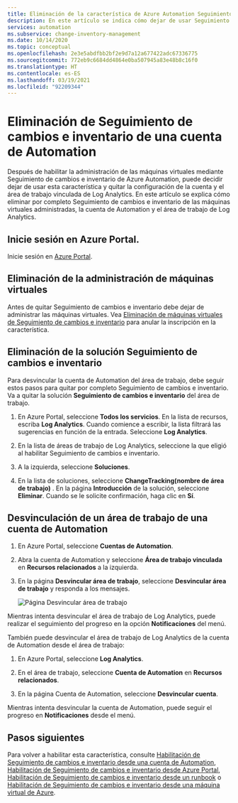 ```yaml
---
title: Eliminación de la característica de Azure Automation Seguimiento de cambios e inventario
description: En este artículo se indica cómo dejar de usar Seguimiento de cambios e inventario y desvincular una cuenta de Automation del área de trabajo de Log Analytics.
services: automation
ms.subservice: change-inventory-management
ms.date: 10/14/2020
ms.topic: conceptual
ms.openlocfilehash: 2e3e5abdfbb2bf2e9d7a12a677422adc67336775
ms.sourcegitcommit: 772eb9c6684dd4864e0ba507945a83e48b8c16f0
ms.translationtype: HT
ms.contentlocale: es-ES
ms.lasthandoff: 03/19/2021
ms.locfileid: "92209344"
---
```

# <a name="remove-change-tracking-and-inventory-from-automation-account"></a>Eliminación de Seguimiento de cambios e inventario de una cuenta de Automation

Después de habilitar la administración de las máquinas virtuales mediante Seguimiento de cambios e inventario de Azure Automation, puede decidir dejar de usar esta característica y quitar la configuración de la cuenta y el área de trabajo vinculada de Log Analytics. En este artículo se explica cómo eliminar por completo Seguimiento de cambios e inventario de las máquinas virtuales administradas, la cuenta de Automation y el área de trabajo de Log Analytics.

## <a name="sign-into-the-azure-portal"></a>Inicie sesión en Azure Portal.

Inicie sesión en [Azure Portal](https://portal.azure.com).

## <a name="remove-management-of-vms"></a>Eliminación de la administración de máquinas virtuales

Antes de quitar Seguimiento de cambios e inventario debe dejar de administrar las máquinas virtuales. Vea [Eliminación de máquinas virtuales de Seguimiento de cambios e inventario](remove-vms-from-change-tracking.md) para anular la inscripción en la característica.

## <a name="remove-changetracking-solution"></a>Eliminación de la solución Seguimiento de cambios e inventario

Para desvincular la cuenta de Automation del área de trabajo, debe seguir estos pasos para quitar por completo Seguimiento de cambios e inventario. Va a quitar la solución **Seguimiento de cambios e inventario** del área de trabajo.

1. En Azure Portal, seleccione **Todos los servicios**. En la lista de recursos, escriba **Log Analytics**. Cuando comience a escribir, la lista filtrará las sugerencias en función de la entrada. Seleccione **Log Analytics**.

2. En la lista de áreas de trabajo de Log Analytics, seleccione la que eligió al habilitar Seguimiento de cambios e inventario.

3. A la izquierda, seleccione **Soluciones**.  

4. En la lista de soluciones, seleccione **ChangeTracking(nombre de área de trabajo)** . En la página **Introducción** de la solución, seleccione **Eliminar**. Cuando se le solicite confirmación, haga clic en **Sí**.

## <a name="unlink-workspace-from-automation-account"></a>Desvinculación de un área de trabajo de una cuenta de Automation

1. En Azure Portal, seleccione **Cuentas de Automation**.

2. Abra la cuenta de Automation y seleccione **Área de trabajo vinculada** en **Recursos relacionados** a la izquierda.

3. En la página **Desvincular área de trabajo**, seleccione **Desvincular área de trabajo** y responda a los mensajes.

   ![Página Desvincular área de trabajo](media/remove-feature/automation-unlink-workspace-blade.png)

Mientras intenta desvincular el área de trabajo de Log Analytics, puede realizar el seguimiento del progreso en la opción **Notificaciones** del menú.

También puede desvincular el área de trabajo de Log Analytics de la cuenta de Automation desde el área de trabajo:

1. En Azure Portal, seleccione **Log Analytics**.

2. En el área de trabajo, seleccione **Cuenta de Automation** en **Recursos relacionados**.

3. En la página Cuenta de Automation, seleccione **Desvincular cuenta**.

Mientras intenta desvincular la cuenta de Automation, puede seguir el progreso en **Notificaciones** desde el menú.

## <a name="next-steps"></a>Pasos siguientes

Para volver a habilitar esta característica, consulte [Habilitación de Seguimiento de cambios e inventario desde una cuenta de Automation](enable-from-automation-account.md), [Habilitación de Seguimiento de cambios e inventario desde Azure Portal](enable-from-portal.md), [Habilitación de Seguimiento de cambios e inventario desde un runbook](enable-from-runbook.md) o [Habilitación de Seguimiento de cambios e inventario desde una máquina virtual de Azure](enable-from-vm.md).

